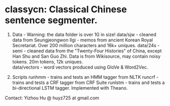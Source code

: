 classycn: Classical Chinese sentence segmenter. 
========

1. Data - Warning: the data folder is over 1G in size! 
data/sjw - cleaned data from Seungjeongwon Ilgi - memos from ancient Korean Royal Secretariat. Over 200 million characters and 16k+ uniques. 
data/24s - semi - cleaned data from the "Twenty-Four Histories" of China, except Han Shu and San Guo Zhi. Data is from Wikisource, may contain noisy tokens. 20m tokens, 12k uniques.  
data/vectors - word vectors produced using GloVe & Word2Vec. 

2. Scripts
runhmm - trains and tests an HMM tagger from NLTK
runcrf - trains and tests a CRF tagger from CRF Suite
runlstm - trains and tests a bi-directional LSTM tagger. Implemented with Theano. 

Contact: Yizhou Hu @ huyz725 at gmail.com
